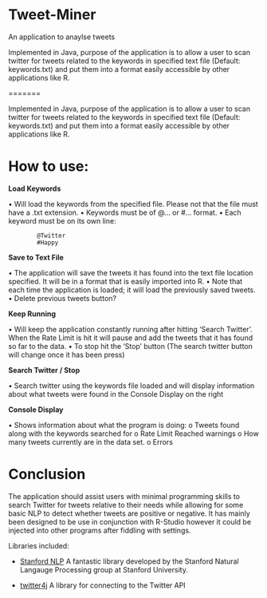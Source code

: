 Tweet-Miner
=======

An application to anaylse tweets 

Implemented in Java, purpose of the application is to allow a user to scan twitter for tweets related to the keywords in specified text file (Default: keywords.txt) and put them into a format easily accessible by other applications like R. 

=======

Implemented in Java, purpose of the application is to allow a user to scan twitter for tweets related to the keywords in specified text file (Default: keywords.txt) and put them into a format easily accessible by other applications like R. 

How to use:
=======
**Load Keywords**

•	Will load the keywords from the specified file. Please not that the file must have a .txt extension. 
•	Keywords must be of @... or #... format. 
•	Each keyword must be on its own line:

			@Twitter
			#Happy

**Save to Text File**

•	The application will save the tweets it has found into the text file location specified. It will be in a format that is easily imported into R.
•	Note that each time the application is loaded; it will load the previously saved tweets. 
•	Delete previous tweets button?


**Keep Running**

•	Will keep the application constantly running after hitting ‘Search Twitter’. When the Rate Limit is hit it will pause and add the tweets that it has found so far to the data.
•	To stop hit the ‘Stop’ button (The search twitter button will change once it has been press)

**Search Twitter / Stop**

•	Search twitter using the keywords file loaded and will display information about what tweets were found in the Console Display on the right

**Console Display**

•	Shows information about what the program is doing:
o	Tweets found along with the keywords searched for
o	Rate Limit Reached warnings
o	How many tweets currently are in the data set. 
o	Errors

Conclusion
======

The application should assist users with minimal programming skills to search Twitter for tweets relative to their needs while allowing for some basic NLP to detect whether tweets are positive or negative. It has mainly been designed to be use in conjunction with R-Studio however it could be injected into other programs after fiddling with settings.


Libraries included:

- [Stanford NLP](http://nlp.stanford.edu/index.shtml)
  A fantastic library developed by the Stanford Natural Langauge Processing group at Stanford University.
  
- [twitter4j](http://twitter4j.org/en/index.html)
  A library for connecting to the Twitter API


